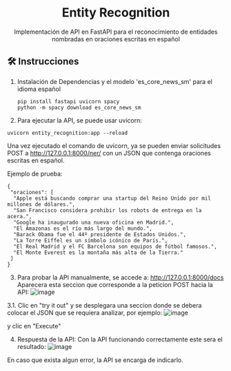 <h1 align="center">
  Entity Recognition
</h1>
<p align="center">
Implementación de API en FastAPI para el reconocimiento de entidades nombradas en oraciones escritas en español
</p>

## 🛠 Instrucciones

1. Instalación de Dependencias y el modelo 'es_core_news_sm' para el idioma español

   ```
   pip install fastapi uvicorn spacy
   python -m spacy download es_core_news_sm
   ```

2. Para ejecutar la API, se puede usar uvicorn:

  ```
  uvicorn entity_recognition:app --reload
  ```
 Una vez ejecutado el comando de uvicorn, ya se pueden enviar solicitudes POST a http://127.0.0.1:8000/ner/ con un JSON que contenga oraciones escritas en español.

 Ejemplo de prueba:

 ```
{
  "oraciones": [
   "Apple está buscando comprar una startup del Reino Unido por mil millones de dólares.",
   "San Francisco considera prohibir los robots de entrega en la acera.",
   "Google ha inaugurado una nueva oficina en Madrid.",
   "El Amazonas es el río más largo del mundo.",
   "Barack Obama fue el 44º presidente de Estados Unidos.",
   "La Torre Eiffel es un símbolo icónico de París.",
   "El Real Madrid y el FC Barcelona son equipos de fútbol famosos.",
   "El Monte Everest es la montaña más alta de la Tierra."
  ]
}
```


3. Para probar la API manualmente, se accede a: http://127.0.0.1:8000/docs
   Aparecera esta seccion que corresponde a la peticion POST hacia la API:
![image](https://github.com/SleepWalKer09/Entity_recognition/assets/44912298/b9a34129-ac86-49ca-a25a-2a5d0974ba92)

  3.1. Clic en "try it out" y se desplegara una seccion donde se debera colocar el JSON que se requiera analizar, por ejemplo:
   ![image](https://github.com/SleepWalKer09/Entity_recognition/assets/44912298/c645f9f8-ff67-4a1a-8c21-832913a04a46)
 
   y clic en "Execute"

4. Respuesta de la API:
Con la API funcionando correctamente este sera el resultado:
![image](https://github.com/SleepWalKer09/Entity_recognition/assets/44912298/b5047a8a-8489-4db9-adf2-8dc86f61bbf6)

  En caso que exista algun error, la API se encarga de indicarlo.

   
